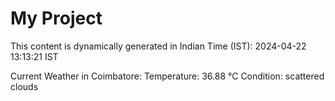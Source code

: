 # My Project

This content is dynamically generated in Indian Time (IST): 2024-04-22 13:13:21 IST


Current Weather in Coimbatore:
Temperature: 36.88 °C
Condition: scattered clouds
